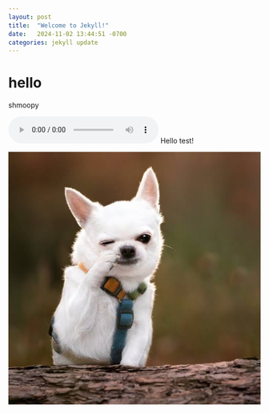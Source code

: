 ```yaml
---
layout: post
title:  "Welcome to Jekyll!"
date:   2024-11-02 13:44:51 -0700
categories: jekyll update
---
```


# hello
shmoopy

<audio controls autoplay>
  <source src="{{ site.baseurl }}/assets/audio/test_of_audlog.mp3">
Your browser does not support the audio element.
</audio>
Hello test!

![dog](/assets/dog.jpg)
